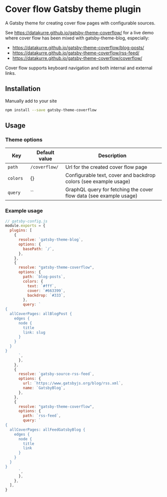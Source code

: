 # Cover flow Gatsby theme plugin

A Gatsby theme for creating cover flow pages with configurable sources.

See https://datakurre.github.io/gatsby-theme-coverflow/ for a live demo where
cover flow has been mixed with gatsby-theme-blog, especially:

* https://datakurre.github.io/gatsby-theme-coverflow/blog-posts/
* https://datakurre.github.io/gatsby-theme-coverflow/rss-feed/
* https://datakurre.github.io/gatsby-theme-coverflow/coverflow/

Cover flow supports keyboard navigation and both internal and external
links.

## Installation

Manually add to your site

```sh
npm install --save gatsby-theme-coverflow
```
## Usage

### Theme options

| Key           | Default value    | Description                                                                                               |
| ------------- | ---------------- | --------------------------------------------------------------------------------------------------------- |
| `path    `    | `/coverflow/`    | Url for the created cover flow page                                                                       |
| `colors`      | {}               | Configurable text, cover and backdrop colors (see example usage)                                          |
| `query`       | ``               | GraphQL query for fetching the cover flow data (see example usage)                                        |

### Example usage

```js
// gatsby-config.js
module.exports = {
  plugins: [
    {
      resolve: `gatsby-theme-blog`,
      options: {
        basePath: `/`,
      },
    },
    {
      resolve: "gatsby-theme-coverflow",
      options: {
        path: `blog-posts`,
        colors: {
          text: `#fff`,
          cover: `#663399`,
          backdrop: `#333`,
        },
        query: `
{
  allCoverPages: allBlogPost {
    edges {
      node {
        title
        link: slug
      }
    }
  }
}
      `,
      },
    },
    {
      resolve: `gatsby-source-rss-feed`,
      options: {
        url: `https://www.gatsbyjs.org/blog/rss.xml`,
        name: `GatsbyBlog`,
      },
    },
    {
      resolve: "gatsby-theme-coverflow",
      options: {
        path: `rss-feed`,
        query: `
{
  allCoverPages: allFeedGatsbyBlog {
    edges {
      node {
        title
        link
      }
    } 
  }
}
      `,
      },
    },
  ],
}
```
